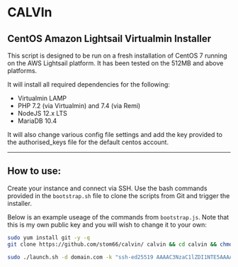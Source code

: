 # CALVIn

## CentOS Amazon Lightsail Virtualmin Installer

This script is designed to be run on a fresh installation of CentOS 7 running on the AWS Lightsail platform. It has been tested on the 512MB and above platforms.

It will install all required dependencies for the following: 

* Virtualmin LAMP
* PHP 7.2 (via Virtualmin) and 7.4 (via Remi)
* NodeJS 12.x LTS
* MariaDB 10.4


It will also change various config file settings and add the key provided to
the authorised_keys file for the default centos account.

---

## How to use:

Create your instance and connect via SSH. Use the bash commands provided in the `bootstrap.sh` file to clone the scripts from Git and trigger the installer.

Below is an example useage of the commands from `bootstrap.js`. Note that this is my own public key and you will wish to change it to your own:

```bash
sudo yum install git -y -q
git clone https://github.com/stom66/calvin/ calvin && cd calvin && chmod +x launch.sh

sudo ./launch.sh -d domain.com -k "ssh-ed25519 AAAAC3NzaC1lZDI1NTE5AAAAIEflkUUVLscb4jtD23/WQe0qMwE0cEVvtoO5A8dUz8l7"
```

	

